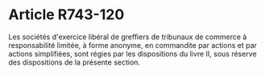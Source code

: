 # Article R743-120

Les sociétés d'exercice libéral de greffiers de tribunaux de commerce à responsabilité limitée, à forme anonyme, en commandite par actions et par actions simplifiées, sont régies par les dispositions du livre II, sous réserve des dispositions de la présente section.
